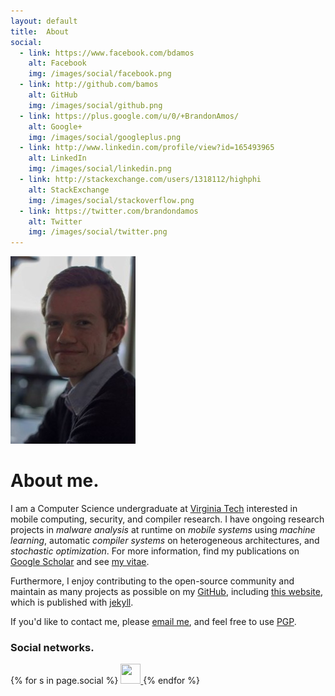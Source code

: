 ```yaml
---
layout: default
title:  About
social:
  - link: https://www.facebook.com/bdamos
    alt: Facebook
    img: /images/social/facebook.png
  - link: http://github.com/bamos
    alt: GitHub
    img: /images/social/github.png
  - link: https://plus.google.com/u/0/+BrandonAmos/
    alt: Google+
    img: /images/social/googleplus.png
  - link: http://www.linkedin.com/profile/view?id=165493965
    alt: LinkedIn
    img: /images/social/linkedin.png
  - link: http://stackexchange.com/users/1318112/highphi
    alt: StackExchange
    img: /images/social/stackoverflow.png
  - link: https://twitter.com/brandondamos
    alt: Twitter
    img: /images/social/twitter.png
---
```


[![me](/images/me.jpg)](/images/me-large.jpg)

# About me.
I am a Computer Science undergraduate at [Virginia Tech][scholar]
interested in mobile computing, security, and compiler research.
I have ongoing research projects in
_malware analysis_ at runtime on _mobile systems_ using _machine learning_,
automatic _compiler systems_ on heterogeneous architectures,
and  _stochastic optimization_.
For more information, find my publications on
[Google Scholar][scholar] and see [my vitae][cv].

Furthermore, I enjoy contributing to the open-source community
and maintain as many projects as possible on my
[GitHub][github], including [this website][website],
which is published with [jekyll][jekyll].

If you'd like to contact me, please [email me][email],
and feel free to use [PGP][pgp].

### Social networks.

<div class="footer-widget-container">
{% for s in page.social %}
  <a href="{{ s.link }}" target="_blank" title="{{ s.title }}">
    <img src="{{ s.img }}" width="32" height="32">
  </a>
{% endfor %}
</div>
  
[vt]: http://www.cs.vt.edu
[scholar]: http://scholar.google.com/citations?user=CZwrwHAAAAAJ
[cv]: ../cv
[github]: http://github.com/bamos
[website]: https://github.com/bamos/bamos.github.io
[jekyll]: http://jekyllrb.com
[email]: http://www.google.com/recaptcha/mailhide/d?k=01isoY3JTKYdPXHqmBRjYYYA==&c=bzTg1_QbUW16izbfjdRV4w==
[pgp]: ../pgp
